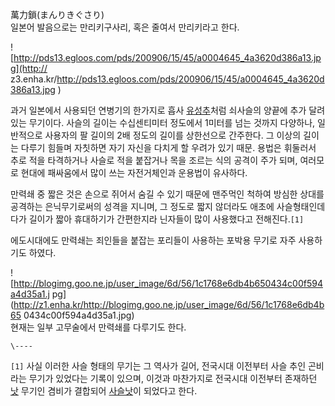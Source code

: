 萬力鎖(まんりきぐさり)  
일본어 발음으로는 만리키구사리, 혹은 줄여서 만리키라고 한다.

![http://pds13.egloos.com/pds/200906/15/45/a0004645_4a3620d386a13.jpg](http://
z3.enha.kr/http://pds13.egloos.com/pds/200906/15/45/a0004645_4a3620d386a13.jpg
)

과거 일본에서 사용되던 연병기의 한가지로 흡사 [유성추](%EC%9C%A0%EC%84%B1%EC%B6%94.md)처럼 쇠사슬의 양끝에
추가 달려있는 무기이다. 사슬의 길이는 수십센티미터 정도에서 1미터를 넘는 것까지 다양하나, 일반적으로 사용자의 팔 길이의 2배 정도의
길이를 상한선으로 간주한다. 그 이상의 길이는 다루기 힘들며 자칫하면 자기 자신을 다치게 할 우려가 있기 때문. 용법은 휘둘러서 추로 적을
타격하거나 사슬로 적을 붙잡거나 목을 조르는 식의 공격이 주가 되며, 여러모로 현대에 패싸움에서 많이 쓰는 자전거체인과 운용법이 유사하다.

만력쇄 중 짧은 것은 손으로 쥐어서 숨길 수 있기 때문에 맨주먹인 척하여 방심한 상대를 공격하는 은닉무기로써의 성격을 지니며, 그 정도로
짧지 않더라도 애초에 사슬형태인데다가 길이가 짧아 휴대하기가 간편한지라 닌자들이 많이 사용했다고 전해진다.`[1]`

에도시대에도 만력쇄는 죄인들을 붙잡는 포리들이 사용하는 포박용 무기로 자주 사용하기도 하였다.  

![http://blogimg.goo.ne.jp/user_image/6d/56/1c1768e6db4b650434c00f594a4d35a1.j
pg](http://z1.enha.kr/http://blogimg.goo.ne.jp/user_image/6d/56/1c1768e6db4b65
0434c00f594a4d35a1.jpg)  
현재는 일부 고무술에서 만력쇄를 다루기도 한다.

`\----`

`[1]` 사실 이러한 사슬 형태의 무기는 그 역사가 길어, 전국시대 이전부터 사슬 추인 곤비라는 무기가 있었다는 기록이 있으며, 이것과
마찬가지로 전국시대 이전부터 존재하던 [낫](%EB%82%AB.md) 무기인 겸비가 결합되어
[사슬낫](%EC%82%AC%EC%8A%AC%EB%82%AB.md)이 되었다고 한다.

